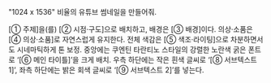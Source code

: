 "1024 x 1536" 비율의 유튜브 썸네일을 만들어줘.

[① 주제]을(를) [② 시점·구도]으로 배치하고, 배경은 [③ 배경]이다. 의상·소품은 [④ 의상·소품]로 자연스럽게 유지한다. 전체 색감은 [⑤ 색조·라이팅]으로 차분하면서도 시네마틱하게 톤 보정. 중앙에는 쿠엔틴 타란티노 스타일의 강렬한 노란색 굵은 폰트로 ‘[⑥ 메인 타이틀]’을 크게 배치. 우측 하단에는 작은 흰색 글씨로 ‘[⑧ 서브텍스트 1]’, 좌측 하단에는 밝은 회색 글씨로 ‘[⑨ 서브텍스트 2]’를 넣는다.

